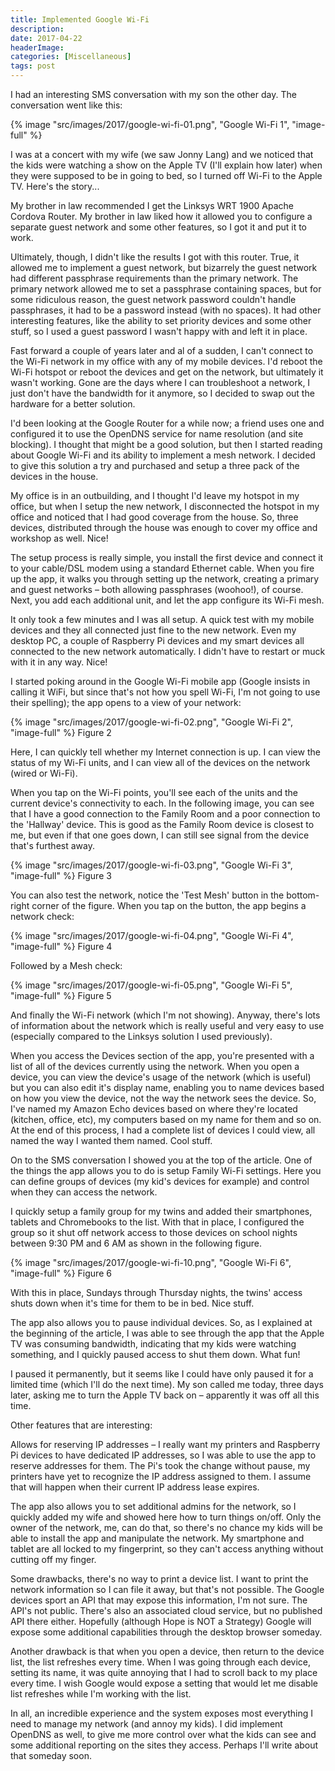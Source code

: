 ```yaml
---
title: Implemented Google Wi-Fi
description: 
date: 2017-04-22
headerImage: 
categories: [Miscellaneous]
tags: post
---
```


I had an interesting SMS conversation with my son the other day. The conversation went like this:

{% image "src/images/2017/google-wi-fi-01.png", "Google Wi-Fi 1", "image-full" %}

I was at a concert with my wife (we saw Jonny Lang) and we noticed that the kids were watching a show on the Apple TV (I'll explain how later) when they were supposed to be in going to bed, so I turned off Wi-Fi to the Apple TV. Here's the story...

My brother in law recommended I get the Linksys WRT 1900 Apache Cordova Router. My brother in law liked how it allowed you to configure a separate guest network and some other features, so I got it and put it to work.

Ultimately, though, I didn't like the results I got with this router. True, it allowed me to implement a guest network, but bizarrely the guest network had different passphrase requirements than the primary network. The primary network allowed me to set a passphrase containing spaces, but for some ridiculous reason, the guest network password couldn't handle passphrases, it had to be a password instead (with no spaces). It had other interesting features, like the ability to set priority devices and some other stuff, so I used a guest password I wasn't happy with and left it in place.

Fast forward a couple of years later and al of a sudden, I can't connect to the Wi-Fi network in my office with any of my mobile devices. I'd reboot the Wi-Fi hotspot or reboot the devices and get on the network, but ultimately it wasn't working. Gone are the days where I can troubleshoot a network, I just don't have the bandwidth for it anymore, so I decided to swap out the hardware for a better solution.

I'd been looking at the Google Router for a while now; a friend uses one and configured it to use the OpenDNS service for name resolution (and site blocking). I thought that might be a good solution, but then I started reading about Google Wi-Fi and its ability to implement a mesh network. I decided to give this solution a try and purchased and setup a three pack of the devices in the house.

My office is in an outbuilding, and I thought I'd leave my hotspot in my office, but when I setup the new network, I disconnected the hotspot in my office and noticed that I had good coverage from the house. So, three devices, distributed through the house was enough to cover my office and workshop as well. Nice!

The setup process is really simple, you install the first device and connect it to your cable/DSL modem using a standard Ethernet cable. When you fire up the app, it walks you through setting up the network, creating a primary and guest networks – both allowing passphrases (woohoo!), of course. Next, you add each additional unit, and let the app configure its Wi-Fi mesh.

It only took a few minutes and I was all setup. A quick test with my mobile devices and they all connected just fine to the new network. Even my desktop PC, a couple of Raspberry Pi devices and my smart devices all connected to the new network automatically. I didn't have to restart or muck with it in any way. Nice!

I started poking around in the Google Wi-Fi mobile app (Google insists in calling it WiFi, but since that's not how you spell Wi-Fi, I'm not going to use their spelling); the app opens to a view of your network:

{% image "src/images/2017/google-wi-fi-02.png", "Google Wi-Fi 2", "image-full" %}
Figure 2

Here, I can quickly tell whether my Internet connection is up. I can view the status of my Wi-Fi units, and I can view all of the devices on the network (wired or Wi-Fi).

When you tap on the Wi-Fi points, you'll see each of the units and the current device's connectivity to each. In the following image, you can see that I have a good connection to the Family Room and a poor connection to the 'Hallway' device. This is good as the Family Room device is closest to me, but even if that one goes down, I can still see signal from the device that's furthest away.

{% image "src/images/2017/google-wi-fi-03.png", "Google Wi-Fi 3", "image-full" %}
Figure 3

You can also test the network, notice the 'Test Mesh' button in the bottom-right corner of the figure. When you tap on the button, the app begins a network check:

{% image "src/images/2017/google-wi-fi-04.png", "Google Wi-Fi 4", "image-full" %}
Figure 4

Followed by a Mesh check:

{% image "src/images/2017/google-wi-fi-05.png", "Google Wi-Fi 5", "image-full" %}
Figure 5

And finally the Wi-Fi network (which I'm not showing). Anyway, there's lots of information about the network which is really useful and very easy to use (especially compared to the Linksys solution I used previously).

When you access the Devices section of the app, you're presented with a list of all of the devices currently using the network. When you open a device, you can view the device's usage of the network (which is useful) but you can also edit it's display name, enabling you to name devices based on how you view the device, not the way the network sees the device. So, I've named my Amazon Echo devices based on where they're located (kitchen, office, etc), my computers based on my name for them and so on. At the end of this process, I had a complete list of devices I could view, all named the way I wanted them named. Cool stuff.

On to the SMS conversation I showed you at the top of the article. One of the things the app allows you to do is setup Family Wi-Fi settings. Here you can define groups of devices (my kid's devices for example) and control when they can access the network.

I quickly setup a family group for my twins and added their smartphones, tablets and Chromebooks to the list. With that in place, I configured the group so it shut off network access to those devices on school nights between 9:30 PM and 6 AM as shown in the following figure.

{% image "src/images/2017/google-wi-fi-10.png", "Google Wi-Fi 6", "image-full" %}
Figure 6

With this in place, Sundays through Thursday nights, the twins' access shuts down when it's time for them to be in bed. Nice stuff.

The app also allows you to pause individual devices. So, as I explained at the beginning of the article, I was able to see through the app that the Apple TV was consuming bandwidth, indicating that my kids were watching something, and I quickly paused access to shut them down. What fun!

I paused it permanently, but it seems like I could have only paused it for a limited time (which I'll do the next time). My son called me today, three days later, asking me to turn the Apple TV back on – apparently it was off all this time.

Other features that are interesting:

Allows for reserving IP addresses – I really want my printers and Raspberry Pi devices to have dedicated IP addresses, so I was able to use the app to reserve addresses for them. The Pi's took the change without pause, my printers have yet to recognize the IP address assigned to them. I assume that will happen when their current IP address lease expires.

The app also allows you to set additional admins for the network, so I quickly added my wife and showed here how to turn things on/off. Only the owner of the network, me, can do that, so there's no chance my kids will be able to install the app and manipulate the network. My smartphone and tablet are all locked to my fingerprint, so they can't access anything without cutting off my finger.

Some drawbacks, there's no way to print a device list. I want to print the network information so I can file it away, but that's not possible. The Google devices sport an API that may expose this information, I'm not sure. The API's not public. There's also an associated cloud service, but no published API there either. Hopefully (although Hope is NOT a Strategy) Google will expose some additional capabilities through the desktop browser someday.

Another drawback is that when you open a device, then return to the device list, the list refreshes every time. When I was going through each device, setting its name, it was quite annoying that I had to scroll back to my place every time. I wish Google would expose a setting that would let me disable list refreshes while I'm working with the list.

In all, an incredible experience and the system exposes most everything I need to manage my network (and annoy my kids). I did implement OpenDNS as well, to give me more control over what the kids can see and some additional reporting on the sites they access. Perhaps I'll write about that someday soon.